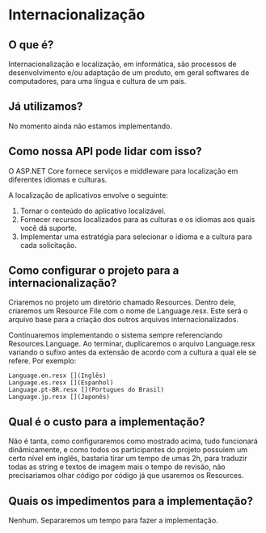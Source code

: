# Internacionalização

## O que é?

Internacionalização e localização, em informática, são processos de desenvolvimento e/ou adaptação de um produto, em geral softwares de computadores, para uma língua e cultura de um país.

## Já utilizamos?
No momento ainda não estamos implementando.

## Como nossa API pode lidar com isso?

O ASP.NET Core fornece serviços e middleware para localização em diferentes idiomas e culturas.

A localização de aplicativos envolve o seguinte:

1. Tornar o conteúdo do aplicativo localizável.
2. Fornecer recursos localizados para as culturas e os idiomas aos quais você dá suporte.
3. Implementar uma estratégia para selecionar o idioma e a cultura para cada solicitação.

## Como configurar o projeto para a internacionalização?

Criaremos no projeto um diretório chamado Resources. Dentro dele, criaremos um Resource File com o nome de Language.resx. Este será o arquivo base para a criação dos outros arquivos internacionalizados.

Continuaremos implementando o sistema sempre referenciando Resources.Language. Ao terminar, duplicaremos o arquivo Language.resx variando o sufixo antes da extensão de acordo com a cultura a qual ele se refere. Por exemplo:

```
Language.en.resx [](Inglês)
Language.es.resx [](Espanhol)
Language.pt-BR.resx [](Portugues do Brasil)
Language.jp.resx [](Japonês)
```

## Qual é o custo para a implementação?

Não é tanta, como configuraremos como mostrado acima, tudo funcionará dinâmicamente, e como todos os participantes do projeto possuiem um certo nível em inglês, 
bastaria tirar um tempo de umas 2h, para traduzir todas as string e textos de imagem mais o tempo de revisão, não precisariamos olhar código por código já que usaremos os Resources.

## Quais os impedimentos para a implementação?

Nenhum. Separaremos um tempo para fazer a implementação.